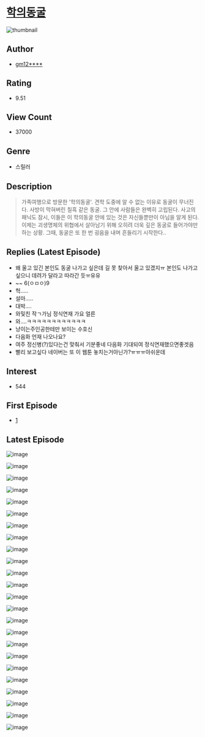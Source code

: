 # [학의동굴](https://comic.naver.com/bestChallenge/list?titleId=794452)
![thumbnail](https://image-comic.pstatic.net/user_contents_data/challenge_comic/2022/05/04/348166/thumbnail_202x164321bb2e9_7349_4a06_9f39_6426a8b54442_00002761.JPEG)

## Author
- [gm12****](https://comic.naver.com/artistTitle?id=348166)

## Rating
- 9.51

## View Count
- 37000

## Genre
- 스릴러

## Description
> 가족여행으로 방문한 '학의동굴'. 견학 도중에 알 수 없는 이유로 동굴이 무너진다. 사방이 막혀버린 칠흑 같은 동굴. 그 안에 사람들은 완벽히 고립된다. 사고의 패닉도 잠시, 이들은 이 학의동굴 안에 있는 것은 자신들뿐만이 아님을 알게 된다. 이제는 괴생명체의 위협에서 살아남기 위해 오히려 더욱 깊은 동굴로 들어가야만 하는 상황. 그때, 동굴은 또 한 번 굉음을 내며 흔들리기 시작한다..

## Replies (Latest Episode)
- 왜 울고 있긴 본인도 동굴 나가고 싶은데 길 못 찾아서 울고 있겠지ㅠ 본인도 나가고 싶으니 데려가 달라고 따라간 듯ㅠ유유
- ~~ 6(ㅇㅁㅇ)9
- 헉.....
- 설마.....
- 대박....
- 와및친 작ㄱ가님 정식연재 가요 얼른
- 와....ㅋㅋㅋㅋㅋㅋㅋㅋㅋㅋㅋㅋ
- 냥이는주인공한테만 보이는 수호신
- 다음화 언재 나오나요?
- 여주 정신병(?)있다는건 맞춰서 기분좋네 다음화 기대되여 정식연재했으면좋겟음
- 빨리 보고싶다 네이버는 또 이 웹툰 놓치는거아닌가?ㅠㅠㅠ아쉬운데

## Interest
- 544

## First Episode
- [1](https://comic.naver.com/bestChallenge/detail?titleId=794452&no=1)

## Latest Episode
![image](https://image-comic.pstatic.net/user_contents_data/challenge_comic/2022/07/31/348166/upload_3834030457481290550.jpeg)

![image](https://image-comic.pstatic.net/user_contents_data/challenge_comic/2022/07/31/348166/upload_4134645526402708790.jpeg)

![image](https://image-comic.pstatic.net/user_contents_data/challenge_comic/2022/07/31/348166/upload_7004278718637171248.jpeg)

![image](https://image-comic.pstatic.net/user_contents_data/challenge_comic/2022/07/31/348166/upload_7089002703069209956.jpeg)

![image](https://image-comic.pstatic.net/user_contents_data/challenge_comic/2022/07/31/348166/upload_3544387208921692516.jpeg)

![image](https://image-comic.pstatic.net/user_contents_data/challenge_comic/2022/07/31/348166/upload_3690754201894860899.jpeg)

![image](https://image-comic.pstatic.net/user_contents_data/challenge_comic/2022/07/31/348166/upload_7233679544037816372.jpeg)

![image](https://image-comic.pstatic.net/user_contents_data/challenge_comic/2022/07/31/348166/upload_3906648597099591782.jpeg)

![image](https://image-comic.pstatic.net/user_contents_data/challenge_comic/2022/07/31/348166/upload_3990863495514370610.jpeg)

![image](https://image-comic.pstatic.net/user_contents_data/challenge_comic/2022/07/31/348166/upload_3472610896606671973.jpeg)

![image](https://image-comic.pstatic.net/user_contents_data/challenge_comic/2022/07/31/348166/upload_3761975973016396130.jpeg)

![image](https://image-comic.pstatic.net/user_contents_data/challenge_comic/2022/07/31/348166/upload_7017842306928829750.jpeg)

![image](https://image-comic.pstatic.net/user_contents_data/challenge_comic/2022/07/31/348166/upload_7017001176255639600.jpeg)

![image](https://image-comic.pstatic.net/user_contents_data/challenge_comic/2022/07/31/348166/upload_4063709425752684088.jpeg)

![image](https://image-comic.pstatic.net/user_contents_data/challenge_comic/2022/07/31/348166/upload_7292789478793885745.jpeg)

![image](https://image-comic.pstatic.net/user_contents_data/challenge_comic/2022/07/31/348166/upload_3544675061941756726.jpeg)

![image](https://image-comic.pstatic.net/user_contents_data/challenge_comic/2022/07/31/348166/upload_4135773827243533156.jpeg)

![image](https://image-comic.pstatic.net/user_contents_data/challenge_comic/2022/07/31/348166/upload_4134921710010185825.jpeg)

![image](https://image-comic.pstatic.net/user_contents_data/challenge_comic/2022/07/31/348166/upload_7221860884860331569.jpeg)

![image](https://image-comic.pstatic.net/user_contents_data/challenge_comic/2022/07/31/348166/upload_4063433659472032357.jpeg)

![image](https://image-comic.pstatic.net/user_contents_data/challenge_comic/2022/07/31/348166/upload_3846463545992819763.jpeg)

![image](https://image-comic.pstatic.net/user_contents_data/challenge_comic/2022/07/31/348166/upload_7005687196572738917.jpeg)

![image](https://image-comic.pstatic.net/user_contents_data/challenge_comic/2022/07/31/348166/upload_3977585805915011385.jpeg)

![image](https://image-comic.pstatic.net/user_contents_data/challenge_comic/2022/07/31/348166/upload_3919881218681235042.jpeg)
